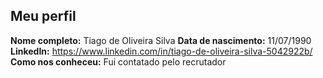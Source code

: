 Meu perfil
-------

**Nome completo:**  Tiago de Oliveira Silva
**Data de nascimento:** 11/07/1990
**LinkedIn:** https://www.linkedin.com/in/tiago-de-oliveira-silva-5042922b/
**Como nos conheceu:** Fui contatado pelo recrutador